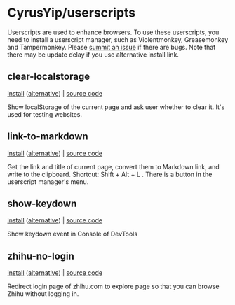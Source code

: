 # CyrusYip/userscripts

<!-- [中文文档](README.zh-CN.md) -->

Userscripts are used to enhance browsers. To use these userscripts, you need to install a userscript manager, such as Violentmonkey, Greasemonkey and Tampermonkey. Please [summit an issue](https://github.com/CyrusYip/userscripts/issues) if there are bugs. Note that there may be update delay if you use alternative install link.

## clear-localstorage

[install](https://github.com/CyrusYip/userscripts/raw/main/scripts/clear-localstorage.user.js)
([alternative]( https://cdn.jsdelivr.net/gh/CyrusYip/userscripts@main/scripts/clear-localstorage.user.js))
|
[source code](scripts/clear-localstorage.user.js)

Show localStorage of the current page and ask user whether to clear it. It's used for testing websites.

## link-to-markdown

[install][install] ([alternative][alternative]) | [source code][source code]

[install]: https://github.com/CyrusYip/userscripts/raw/main/scripts/link-to-markdown.user.js
[alternative]: https://cdn.jsdelivr.net/gh/CyrusYip/userscripts@main/scripts/link-to-markdown.user.js
[source code]: scripts/link-to-markdown.user.js

Get the link and title of current page, convert them to Markdown link, and write to the clipboard. Shortcut: Shift + Alt + L . There is a button in the userscript manager's menu.

## show-keydown

[install](https://github.com/CyrusYip/userscripts/raw/main/scripts/show-keydown.user.js)
([alternative]( https://cdn.jsdelivr.net/gh/CyrusYip/userscripts@main/scripts/show-keydown.user.js))
|
[source code](scripts/show-keydown.user.js)

Show keydown event in Console of DevTools

## zhihu-no-login

[install](https://github.com/CyrusYip/userscripts/raw/main/scripts/zhihu-no-login.user.js)
([alternative]( https://cdn.jsdelivr.net/gh/CyrusYip/userscripts@main/scripts/zhihu-no-login.user.js))
|
[source code](scripts/zhihu-no-login.user.js)

Redirect login page of zhihu.com to explore page so that you can browse Zhihu without logging in.